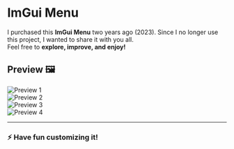 # ImGui Menu

I purchased this **ImGui Menu** two years ago (2023). Since I no longer use this project, I wanted to share it with you all.  
Feel free to **explore, improve, and enjoy!** 

## Preview 🖼️  

![Preview 1](https://github.com/user-attachments/assets/6a155805-bb28-4602-8e2f-067a05e22776)  
![Preview 2](https://github.com/user-attachments/assets/0dcd52aa-cfcf-4b59-a7d0-e85ef5a283da)  
![Preview 3](https://github.com/user-attachments/assets/d7f88e37-f417-421e-81e7-65ed4d388fb1)  
![Preview 4](https://github.com/user-attachments/assets/1acd6aae-3f47-4e88-94c9-8a408f9b01bd)  

---

### ⚡ Have fun customizing it!  
